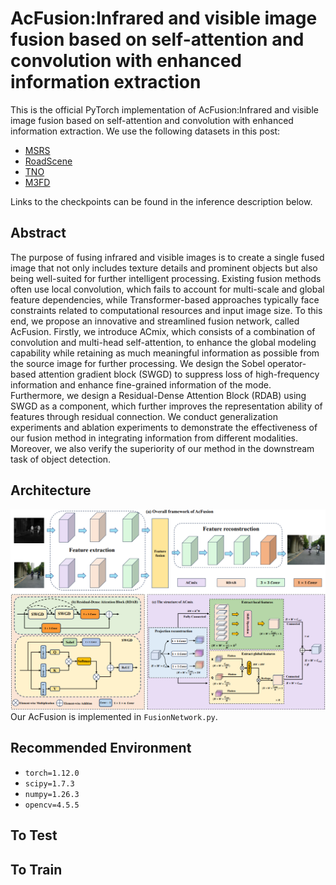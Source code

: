 # AcFusion:Infrared and visible image fusion based on self-attention and convolution with enhanced information extraction
This is the official PyTorch implementation of AcFusion:Infrared and visible image fusion based on self-attention and convolution with enhanced information extraction. We use the following datasets in this post:
* [MSRS](https://github.com/Linfeng-Tang/PIAFusion)
* [RoadScene](https://github.com/hanna-xu/RoadScene)
* [TNO](https://figshare.com/articles/dataset/TNO_Image_Fusion_Dataset/1008029)
* [M3FD](https://github.com/dlut-dimt/TarDAL)
  
Links to the checkpoints can be found in the inference description below.

## Abstract
The purpose of fusing infrared and visible images is to create a single fused image that not only includes texture details and prominent objects but also being well-suited for further intelligent processing. Existing fusion methods often use local convolution, which fails to account for multi-scale and global feature dependencies, while Transformer-based approaches typically face constraints related to computational resources and input image size. To this end, we propose an innovative and streamlined fusion network, called AcFusion. Firstly, we introduce ACmix, which consists of a combination of convolution and multi-head self-attention, to enhance the global modeling capability while retaining as much meaningful information as possible from the source image for further processing. We design the Sobel operator-based attention gradient block (SWGD) to suppress loss of high-frequency information and enhance fine-grained information of the mode. Furthermore, we design a Residual-Dense Attention Block (RDAB) using SWGD as a component, which further improves the representation ability of features through residual connection. We conduct generalization experiments and ablation experiments to demonstrate the effectiveness of our fusion method in integrating information from different modalities. Moreover, we also verify the superiority of our method in the downstream task of object detection.


## Architecture
![](https://github.com/Ist-Zhy/AcFusion/blob/main/docs/AcFusion.png)
Our AcFusion is implemented in `FusionNetwork.py`.

## Recommended Environment
  *   `torch=1.12.0`
  *   `scipy=1.7.3`
  *   `numpy=1.26.3`
  *   `opencv=4.5.5`

## To Test

## To Train

